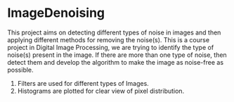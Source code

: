 # ImageDenoising
This project aims on detecting different types of noise in images and then applying different methods for removing the noise(s).
This is a course project in Digital Image Processing, we are trying to identify the type of noise(s) present in the image.
If there are more than one type of noise, then detect them and develop the algorithm to make the image as noise-free as possible.
  1. Filters are used for different types of Images.
  2. Histograms are plotted for clear view of pixel distribution.
